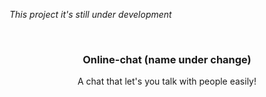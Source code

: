 *This project it's still under development* 

<a id="readme-top"></a>

<br />
<div align="center">

  <h3 align="center">Online-chat (name under change)</h3>
  
  <p align="center">
    A chat that let's you talk with people easily! 
    <br />
    <br />
</div>
